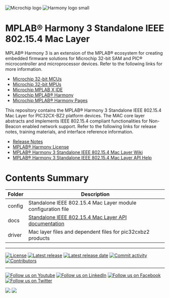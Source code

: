 ﻿![Microchip logo](https://raw.githubusercontent.com/wiki/Microchip-MPLAB-Harmony/Microchip-MPLAB-Harmony.github.io/images/microchip_logo.png)
![Harmony logo small](https://raw.githubusercontent.com/wiki/Microchip-MPLAB-Harmony/Microchip-MPLAB-Harmony.github.io/images/microchip_mplab_harmony_logo_small.png)

# MPLAB® Harmony 3 Standalone IEEE 802.15.4 Mac Layer

MPLAB® Harmony 3 is an extension of the MPLAB® ecosystem for creating embedded firmware solutions for Microchip 32-bit SAM and PIC® microcontroller and microprocessor devices.  Refer to the following links for more information.

- [Microchip 32-bit MCUs](https://www.microchip.com/design-centers/32-bit)
- [Microchip 32-bit MPUs](https://www.microchip.com/design-centers/32-bit-mpus)
- [Microchip MPLAB X IDE](https://www.microchip.com/mplab/mplab-x-ide)
- [Microchip MPLAB® Harmony](https://www.microchip.com/mplab/mplab-harmony)
- [Microchip MPLAB® Harmony Pages](https://microchip-mplab-harmony.github.io/)

This repository contains the MPLAB® Harmony 3 Standalone IEEE 802.15.4 Mac Layer for PIC32CX-BZ2 platform devices. 
The MAC core layer abstracts and implements IEEE 802.15.4 compliant functionalities for Non-Beacon enabled network support. Refer to
the following links for release notes, training materials, and interface
reference information.

- [Release Notes](./release_notes.md)
- [MPLAB® Harmony License](mplab_harmony_license.md)
- [MPLAB® Harmony 3 Standalone IEEE 802.15.4 Mac Layer Wiki](https://github.com/Microchip-MPLAB-Harmony/wireless_15_4_mac/wiki)
- [MPLAB® Harmony 3 Standalone IEEE 802.15.4 Mac Layer API Help](https://microchip-mplab-harmony.github.io/wireless_15_4_mac)

# Contents Summary

| Folder     | Description                                                       |
| -----------| ------------------------------------------------------------------|
| config     | Standalone IEEE 802.15.4 Mac Layer module configuration file |
| docs       | [Standalone IEEE 802.15.4 Mac Layer API documentation](https://onlinedocs.microchip.com/oxy/GUID-D769F037-FBC7-4D1C-9892-ADA91E643160-en-US-2/index.html) |
| driver     | Mac layer files and dependent files for pic32cxbz2 products     |


____

[![License](https://img.shields.io/badge/license-Harmony%20license-orange.svg)](https://github.com/Microchip-MPLAB-Harmony/wireless_15_4_mac/blob/master/mplab_harmony_license.md)
[![Latest release](https://img.shields.io/github/release/Microchip-MPLAB-Harmony/wireless_15_4_mac.svg)](https://github.com/Microchip-MPLAB-Harmony/wireless_15_4_mac/releases/latest)
[![Latest release date](https://img.shields.io/github/release-date/Microchip-MPLAB-Harmony/wireless_15_4_mac.svg)](https://github.com/Microchip-MPLAB-Harmony/wireless_15_4_mac/releases/latest)
[![Commit activity](https://img.shields.io/github/commit-activity/y/Microchip-MPLAB-Harmony/wireless_15_4_mac.svg)](https://github.com/Microchip-MPLAB-Harmony/wireless_15_4_mac/graphs/commit-activity)
[![Contributors](https://img.shields.io/github/contributors-anon/Microchip-MPLAB-Harmony/wireless_15_4_mac.svg)]()

____

[![Follow us on Youtube](https://img.shields.io/badge/Youtube-Follow%20us%20on%20Youtube-red.svg)](https://www.youtube.com/user/MicrochipTechnology)
[![Follow us on LinkedIn](https://img.shields.io/badge/LinkedIn-Follow%20us%20on%20LinkedIn-blue.svg)](https://www.linkedin.com/company/microchip-technology)
[![Follow us on Facebook](https://img.shields.io/badge/Facebook-Follow%20us%20on%20Facebook-blue.svg)](https://www.facebook.com/microchiptechnology/)
[![Follow us on Twitter](https://img.shields.io/twitter/follow/MicrochipTech.svg?style=social)](https://twitter.com/MicrochipTech)

[![](https://img.shields.io/github/stars/Microchip-MPLAB-Harmony/wireless_15_4_mac.svg?style=social)]()
[![](https://img.shields.io/github/watchers/Microchip-MPLAB-Harmony/wireless_15_4_mac.svg?style=social)]()



